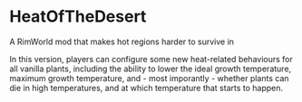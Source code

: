 # HeatOfTheDesert
A RimWorld mod that makes hot regions harder to survive in

In this version, players can configure some new heat-related behaviours for all vanilla plants, including the ability to lower the ideal growth temperature, maximum growth temperature, and - most imporantly - whether plants can die in high temperatures, and at which temperature that starts to happen.
